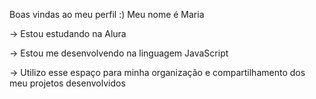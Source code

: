 Boas vindas ao meu perfil :)
Meu nome é Maria

→ Estou estudando na Alura

→ Estou me desenvolvendo na linguagem JavaScript

→ Utilizo esse espaço para minha organização e compartilhamento dos meu projetos desenvolvidos
